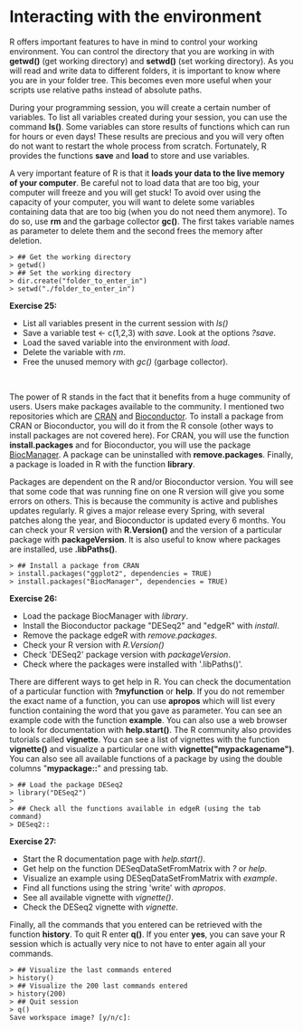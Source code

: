# Interacting with the environment


R offers important features to have in mind to control your working environment. You can control the directory that you are working in with **getwd()** (get working directory) and **setwd()** (set working directory). As you will read and write data to different folders, it is important to know where you are in your folder tree. This becomes even more useful when your scripts use relative paths instead of absolute paths.

During your programming session, you will create a certain number of variables. To list all variables created during your session, you can use the command **ls()**. Some variables can store results of functions which can run for hours or even days! These results are precious and you will very often do not want to restart the whole process from scratch. Fortunately, R provides the functions **save** and **load** to store and use variables.

A very important feature of R is that it **loads your data to the live memory of your computer**. Be careful not to load data that are too big, your computer will freeze and you will get stuck! To avoid over using the capacity of your computer, you will want to delete some variables containing data that are too big (when you do not need them anymore). To do so, use **rm** and the garbage collector **gc()**. The first takes variable names as parameter to delete them and the second frees the memory after deletion.


```
> ## Get the working directory
> getwd()
> ## Set the working directory
> dir.create("folder_to_enter_in")
> setwd("./folder_to_enter_in")
```

**Exercise 25:**

  + List all variables present in the current session with *ls()*
  + Save a variable test <- c(1,2,3) with *save*. Look at the options *?save*.
  + Load the saved variable into the environment with *load*.
  + Delete the variable with *rm*.
  + Free the unused memory with *gc()* (garbage collector).

<br>

The power of R stands in the fact that it benefits from a huge community of users. Users make packages available to the community. I mentioned two repositories which are [CRAN](https://cran.r-project.org/web/packages/available_packages_by_date.html) and [Bioconductor](https://www.bioconductor.org/packages/release/BiocViews.html#___Software). To install a package from CRAN or Bioconductor, you will do it from the R console (other ways to install packages are not covered here). For CRAN, you will use the function **install.packages** and for Bioconductor, you will use the package [BiocManager](https://cran.r-project.org/web/packages/BiocManager/index.html). A package can be uninstalled with **remove.packages**. Finally, a package is loaded in R with the function **library**.
 
Packages are dependent on the R and/or Bioconductor version. You will see that some code that was running fine on one R version will give you some errors on others. This is because the community is active and publishes updates regularly. R gives a major release every Spring, with several patches along the year, and Bioconductor is updated every 6 months. You can check your R version with **R.Version()** and the version of a particular package with **packageVersion**. 
It is also useful to know where packages are installed,  use **.libPaths()**.  


```
> ## Install a package from CRAN
> install.packages("ggplot2", dependencies = TRUE)
> install.packages("BiocManager", dependencies = TRUE)
```

**Exercise 26:**

  + Load the package BiocManager with *library*.
  + Install the Bioconductor package "DESeq2" and "edgeR" with *install*.
  + Remove the package edgeR with *remove.packages*.
  + Check your R version with *R.Version()*
  + Check 'DESeq2' package version with *packageVersion*.
  + Check where the packages were installed with '.libPaths()'.


There are different ways to get help in R. You can check the documentation of a particular function with **?myfunction** or **help**. If you do not remember the exact name of a function, you can use **apropos** which will list every function containing the word that you gave as parameter. You can see an example code with the function **example**. You can also use a web browser to look for documentation with **help.start()**. The R community also provides tutorials called **vignette**. You can see a list of vignettes with the function **vignette()** and visualize a particular one with **vignette("mypackagename")**. You can also see all available functions of a package by using the double columns "**mypackage::**" and pressing tab.


```
> ## Load the package DESeq2
> library("DESeq2")
>
> ## Check all the functions available in edgeR (using the tab command)
> DESeq2::
```

**Exercise 27:**

  + Start the R documentation page with *help.start()*.
  + Get help on the function DESeqDataSetFromMatrix with *?* or *help*.
  + Visualize an example using DESeqDataSetFromMatrix with *example*.
  + Find all functions using the string 'write' with *apropos*.
  + See all available vignette with *vignette()*.
  + Check the DESeq2 vignette with *vignette*.
  
Finally, all the commands that you entered can be retrieved with the function **history**. To quit R enter **q()**. If you enter **yes**, you can save your R session which is actually very nice to not have to enter again all your commands.


```
> ## Visualize the last commands entered
> history()
> ## Visualize the 200 last commands entered
> history(200)
> ## Quit session
> q()                                                 
Save workspace image? [y/n/c]: 
```
